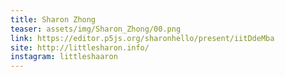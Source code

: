 ```yaml
---
title: Sharon Zhong
teaser: assets/img/Sharon_Zhong/00.png
link: https://editor.p5js.org/sharonhello/present/iitDdeMba
site: http://littlesharon.info/
instagram: littleshaaron
---
```

